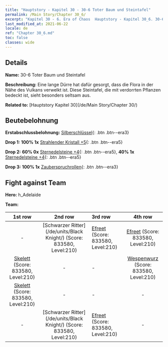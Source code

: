 ```yaml
---
title: "Hauptstory - Kapitel 30 - 30-6 Toter Baum und Steintafel"
permalink: /Main Story/Chapter 30_6/
excerpt: "Kapitel 30 - 6. Era of Chaos  Hauptstory - Kapitel 30_6. 30-6 Toter Baum und Steintafel"
last_modified_at: 2021-06-22
locale: de
ref: "Chapter 30_6.md"
toc: false
classes: wide
---
```


## Details

 **Name:** 30-6 Toter Baum und Steintafel

 **Beschreibung:** Eine lange Dürre hat dafür gesorgt, dass die Flora in der Nähe des Vulkans verwelkt ist. Diese Steintafel, die mit verdorrten Pflanzen bedeckt ist, sieht besonders seltsam aus.

 **Related to:** [Hauptstory Kapitel 30](/de/Main Story/Chapter 30/)

## Beutebelohnung

 **Erstabschlussbelohnung:** [Silberschlüssel](/ItemsDE/con_693/){: .btn .btn--era3}

 **Drop 1:** **100% 1x** [Strahlender Kristall +5](/ItemsDE/mat_101/){: .btn .btn--era5}

 **Drop 2:** **60% 0x** [Sternedelsteine +4](/ItemsDE/mat_93/){: .btn .btn--era5}, **40% 1x** [Sternedelsteine +4](/ItemsDE/mat_93/){: .btn .btn--era5}

 **Drop 3:** **100% 1x** [Zauberspruchrollen](/ItemsDE/con_694/){: .btn .btn--era3}


## Fight against Team
 **Hero:** h_Adelaide

 **Team:**


  | 1st row | 2nd row | 3rd row | 4th row |
  |:----:|:----:|:----|:----:|
  | - | [Schwarzer Ritter](/de/units/Black Knight/) (Score: 833580, Level:210)  | [Efreet](/de/units/Efreeti/) (Score: 833580, Level:210)  | [Efreet](/de/units/Efreeti/) (Score: 833580, Level:210)  |
  | [Skelett](/de/units/Skeleton/) (Score: 833580, Level:210)  | - | - | [Wespenwurz](/de/units/Waspwort/) (Score: 833580, Level:210)  |
  | [Skelett](/de/units/Skeleton/) (Score: 833580, Level:210)  | - | - | - |
  | - | [Schwarzer Ritter](/de/units/Black Knight/) (Score: 833580, Level:210)  | [Efreet](/de/units/Efreeti/) (Score: 833580, Level:210)  | - |


